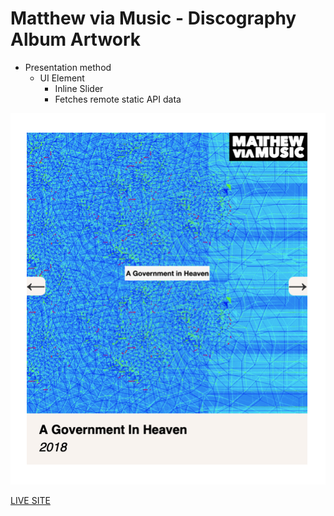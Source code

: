 # Matthew via Music - Discography Album Artwork

- Presentation method
  - UI Element
    - Inline Slider
    - Fetches remote static API data

![PREVIEW](preview.png)

[LIVE SITE](https://mattheweq.github.io/inline-slider)